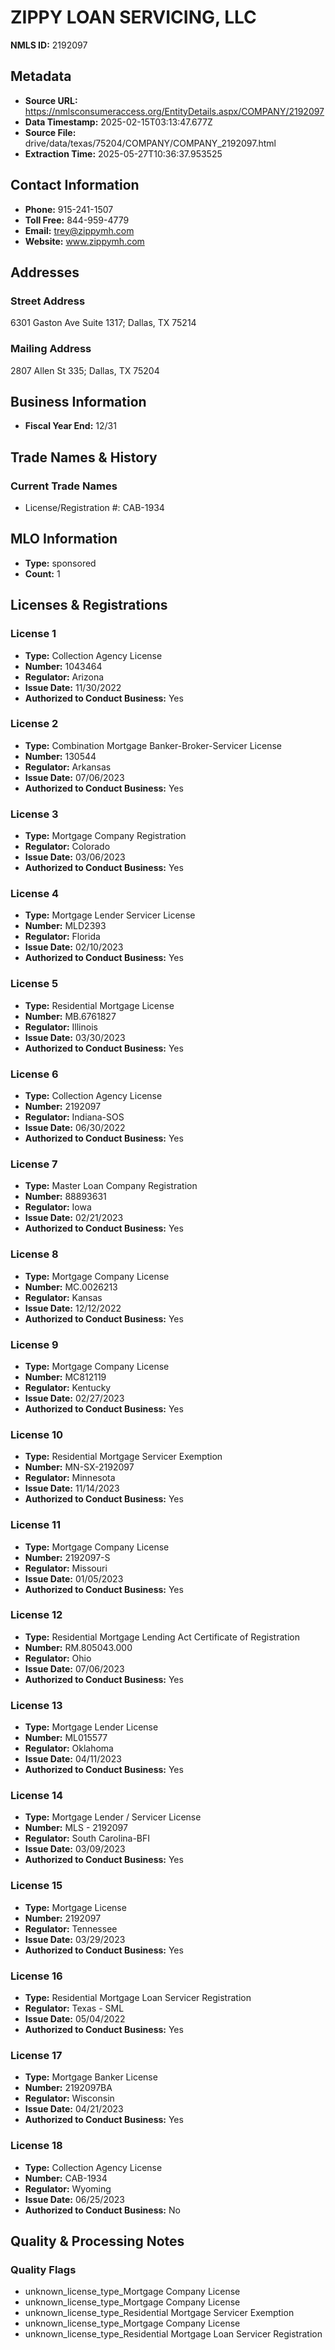 # ZIPPY LOAN SERVICING, LLC

**NMLS ID:** 2192097

## Metadata
- **Source URL:** https://nmlsconsumeraccess.org/EntityDetails.aspx/COMPANY/2192097
- **Data Timestamp:** 2025-02-15T03:13:47.677Z
- **Source File:** drive/data/texas/75204/COMPANY/COMPANY_2192097.html
- **Extraction Time:** 2025-05-27T10:36:37.953525

## Contact Information
- **Phone:** 915-241-1507
- **Toll Free:** 844-959-4779
- **Email:** trey@zippymh.com
- **Website:** www.zippymh.com

## Addresses
### Street Address
6301 Gaston Ave Suite 1317; Dallas, TX 75214

### Mailing Address
2807 Allen St 335; Dallas, TX 75204

## Business Information
- **Fiscal Year End:** 12/31

## Trade Names & History
### Current Trade Names
- License/Registration #: CAB-1934

## MLO Information
- **Type:** sponsored
- **Count:** 1

## Licenses & Registrations

### License 1
- **Type:** Collection Agency License
- **Number:** 1043464
- **Regulator:** Arizona
- **Issue Date:** 11/30/2022
- **Authorized to Conduct Business:** Yes

### License 2
- **Type:** Combination Mortgage Banker-Broker-Servicer License
- **Number:** 130544
- **Regulator:** Arkansas
- **Issue Date:** 07/06/2023
- **Authorized to Conduct Business:** Yes

### License 3
- **Type:** Mortgage Company Registration
- **Regulator:** Colorado
- **Issue Date:** 03/06/2023
- **Authorized to Conduct Business:** Yes

### License 4
- **Type:** Mortgage Lender Servicer License
- **Number:** MLD2393
- **Regulator:** Florida
- **Issue Date:** 02/10/2023
- **Authorized to Conduct Business:** Yes

### License 5
- **Type:** Residential Mortgage License
- **Number:** MB.6761827
- **Regulator:** Illinois
- **Issue Date:** 03/30/2023
- **Authorized to Conduct Business:** Yes

### License 6
- **Type:** Collection Agency License
- **Number:** 2192097
- **Regulator:** Indiana-SOS
- **Issue Date:** 06/30/2022
- **Authorized to Conduct Business:** Yes

### License 7
- **Type:** Master Loan Company Registration
- **Number:** 88893631
- **Regulator:** Iowa
- **Issue Date:** 02/21/2023
- **Authorized to Conduct Business:** Yes

### License 8
- **Type:** Mortgage Company License
- **Number:** MC.0026213
- **Regulator:** Kansas
- **Issue Date:** 12/12/2022
- **Authorized to Conduct Business:** Yes

### License 9
- **Type:** Mortgage Company License
- **Number:** MC812119
- **Regulator:** Kentucky
- **Issue Date:** 02/27/2023
- **Authorized to Conduct Business:** Yes

### License 10
- **Type:** Residential Mortgage Servicer Exemption
- **Number:** MN-SX-2192097
- **Regulator:** Minnesota
- **Issue Date:** 11/14/2023
- **Authorized to Conduct Business:** Yes

### License 11
- **Type:** Mortgage Company License
- **Number:** 2192097-S
- **Regulator:** Missouri
- **Issue Date:** 01/05/2023
- **Authorized to Conduct Business:** Yes

### License 12
- **Type:** Residential Mortgage Lending Act Certificate of Registration
- **Number:** RM.805043.000
- **Regulator:** Ohio
- **Issue Date:** 07/06/2023
- **Authorized to Conduct Business:** Yes

### License 13
- **Type:** Mortgage Lender License
- **Number:** ML015577
- **Regulator:** Oklahoma
- **Issue Date:** 04/11/2023
- **Authorized to Conduct Business:** Yes

### License 14
- **Type:** Mortgage Lender / Servicer License
- **Number:** MLS - 2192097
- **Regulator:** South Carolina-BFI
- **Issue Date:** 03/09/2023
- **Authorized to Conduct Business:** Yes

### License 15
- **Type:** Mortgage License
- **Number:** 2192097
- **Regulator:** Tennessee
- **Issue Date:** 03/29/2023
- **Authorized to Conduct Business:** Yes

### License 16
- **Type:** Residential Mortgage Loan Servicer Registration
- **Regulator:** Texas - SML
- **Issue Date:** 05/04/2022
- **Authorized to Conduct Business:** Yes

### License 17
- **Type:** Mortgage Banker License
- **Number:** 2192097BA
- **Regulator:** Wisconsin
- **Issue Date:** 04/21/2023
- **Authorized to Conduct Business:** Yes

### License 18
- **Type:** Collection Agency License
- **Number:** CAB-1934
- **Regulator:** Wyoming
- **Issue Date:** 06/25/2023
- **Authorized to Conduct Business:** No

## Quality & Processing Notes
### Quality Flags
- unknown_license_type_Mortgage Company License
- unknown_license_type_Mortgage Company License
- unknown_license_type_Residential Mortgage Servicer Exemption
- unknown_license_type_Mortgage Company License
- unknown_license_type_Residential Mortgage Loan Servicer Registration
